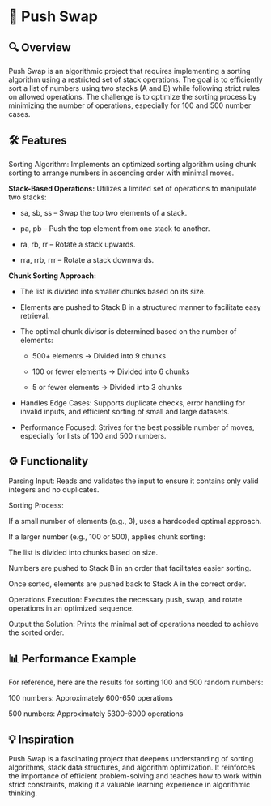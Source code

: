 # 🔄 **Push Swap**

## 🔍 Overview

Push Swap is an algorithmic project that requires implementing a sorting algorithm using a restricted set of stack operations. The goal is to efficiently sort a list of numbers using two stacks (A and B) while following strict rules on allowed operations. The challenge is to optimize the sorting process by minimizing the number of operations, especially for 100 and 500 number cases.

## 🛠 Features

Sorting Algorithm: Implements an optimized sorting algorithm using chunk sorting to arrange numbers in ascending order with minimal moves.

**Stack-Based Operations:** Utilizes a limited set of operations to manipulate two stacks:

- sa, sb, ss – Swap the top two elements of a stack.

- pa, pb – Push the top element from one stack to another.

- ra, rb, rr – Rotate a stack upwards.

- rra, rrb, rrr – Rotate a stack downwards.

**Chunk Sorting Approach:**

- The list is divided into smaller chunks based on its size.

- Elements are pushed to Stack B in a structured manner to facilitate easy retrieval.

- The optimal chunk divisor is determined based on the number of elements:

  - 500+ elements → Divided into 9 chunks

  - 100 or fewer elements → Divided into 6 chunks

  - 5 or fewer elements → Divided into 3 chunks

- Handles Edge Cases: Supports duplicate checks, error handling for invalid inputs, and efficient sorting of small and large datasets.

- Performance Focused: Strives for the best possible number of moves, especially for lists of 100 and 500 numbers.

## ⚙️ Functionality

Parsing Input: Reads and validates the input to ensure it contains only valid integers and no duplicates.

Sorting Process:

If a small number of elements (e.g., 3), uses a hardcoded optimal approach.

If a larger number (e.g., 100 or 500), applies chunk sorting:

The list is divided into chunks based on size.

Numbers are pushed to Stack B in an order that facilitates easier sorting.

Once sorted, elements are pushed back to Stack A in the correct order.

Operations Execution: Executes the necessary push, swap, and rotate operations in an optimized sequence.

Output the Solution: Prints the minimal set of operations needed to achieve the sorted order.

## 📊 Performance Example

For reference, here are the results for sorting 100 and 500 random numbers:

100 numbers: Approximately 600-650 operations

500 numbers: Approximately 5300-6000 operations


## 💡 Inspiration

Push Swap is a fascinating project that deepens understanding of sorting algorithms, stack data structures, and algorithm optimization. It reinforces the importance of efficient problem-solving and teaches how to work within strict constraints, making it a valuable learning experience in algorithmic thinking.
